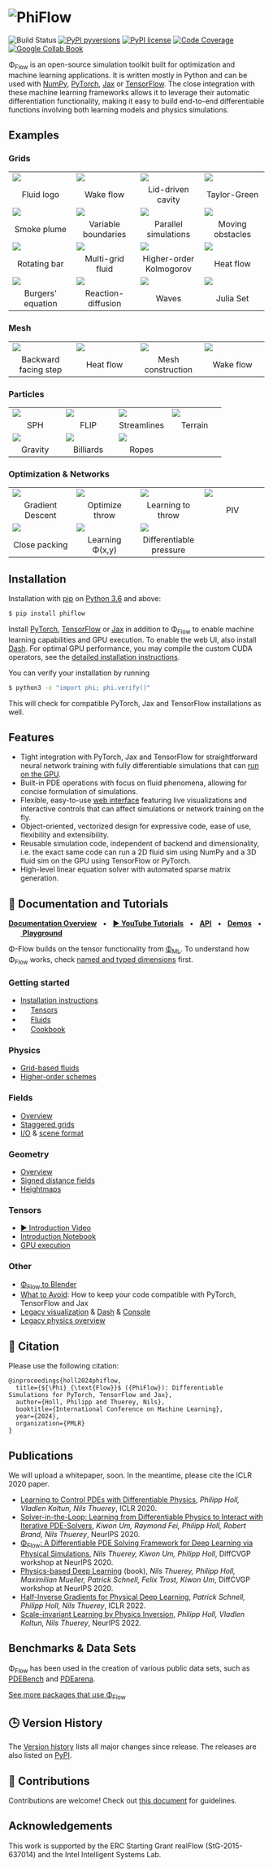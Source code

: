 # ![PhiFlow](docs/figures/Logo_DallE2_3_layout.png)

![Build Status](https://github.com/tum-pbs/PhiFlow/actions/workflows/unit-tests.yml/badge.svg)
[![PyPI pyversions](https://img.shields.io/pypi/pyversions/phiflow.svg)](https://pypi.org/project/phiflow/)
[![PyPI license](https://img.shields.io/pypi/l/phiflow.svg)](https://pypi.org/project/phiflow/)
[![Code Coverage](https://codecov.io/gh/tum-pbs/PhiFlow/branch/develop/graph/badge.svg)](https://codecov.io/gh/tum-pbs/PhiFlow/branch/develop/)
[![Google Collab Book](https://colab.research.google.com/assets/colab-badge.svg)](https://colab.research.google.com/github/tum-pbs/PhiFlow/blob/develop/docs/Fluids_Tutorial.ipynb)


Φ<sub>Flow</sub> is an open-source simulation toolkit built for optimization and machine learning applications.
It is written mostly in Python and can be used with
[NumPy](https://numpy.org/),
[PyTorch](https://pytorch.org/),
[Jax](https://github.com/google/jax)
or [TensorFlow](https://www.tensorflow.org/).
The close integration with these machine learning frameworks allows it to leverage their automatic differentiation functionality,
making it easy to build end-to-end differentiable functions involving both learning models and physics simulations.


## Examples

### Grids

<table>
    <tbody>
        <tr>
            <td style="width: 25%;"><a href="https://tum-pbs.github.io/PhiFlow/examples/grids/Fluid_Logo.html"><img src="docs/figures/examples/grids/Fluid_Logo.gif"></a></td>
            <td style="width: 25%;"><a href="https://tum-pbs.github.io/PhiFlow/examples/grids/Wake_Flow.html"><img src="docs/figures/examples/grids/Wake_Flow.png"></a></td>
            <td style="width: 25%;"><a href="https://tum-pbs.github.io/PhiFlow/examples/grids/Lid_Driven_Cavity.html"><img src="docs/figures/examples/grids/Lid_Driven_Cavity.png"></a></td>
            <td style="width: 25%;"><a href="https://tum-pbs.github.io/PhiFlow/examples/grids/Taylor_Green.html"><img src="docs/figures/examples/grids/Taylor_Green.jpg"></a></td>
        </tr>
        <tr>
            <td align="center">Fluid logo</td>
            <td align="center">Wake flow</td>
            <td align="center">Lid-driven cavity</td>
            <td align="center">Taylor-Green</td>
        </tr>
        <tr>
            <td style="width: 25%;"><a href="https://tum-pbs.github.io/PhiFlow/examples/grids/Smoke_Plume.html"><img src="docs/figures/examples/grids/Smoke_Plume.png"></a></td>
            <td style="width: 25%;"><a href="https://tum-pbs.github.io/PhiFlow/examples/grids/Variable_Boundaries.html"><img src="docs/figures/examples/grids/Variable_Boundaries.jpg"></a></td>
            <td style="width: 25%;"><a href="https://tum-pbs.github.io/PhiFlow/examples/grids/Batched_Smoke.html"><img src="docs/figures/examples/grids/Batched_Smoke.png"></a></td>
            <td style="width: 25%;"><a href="https://tum-pbs.github.io/PhiFlow/examples/grids/Moving_Obstacles.html"><img src="docs/figures/examples/grids/Moving_Obstacles.png"></a></td>
        </tr>
        <tr>
            <td align="center">Smoke plume</td>
            <td align="center">Variable boundaries</td>
            <td align="center">Parallel simulations</td>
            <td align="center">Moving obstacles</td>
        </tr>
        <tr>
            <td style="width: 25%;"><a href="https://tum-pbs.github.io/PhiFlow/examples/grids/Rotating_Bar.html"><img src="docs/figures/examples/grids/Rotating_Bar.jpg"></a></td>
            <td style="width: 25%;"><a href="https://tum-pbs.github.io/PhiFlow/examples/grids/Multi_Grid_Fluid.html"><img src="docs/figures/examples/grids/Multi_Grid_Fluid.jpg"></a></td>
            <td style="width: 25%;"><a href="https://tum-pbs.github.io/PhiFlow/examples/grids/.html"><img src="docs/figures/examples/grids/"></a></td>
            <td style="width: 25%;"><a href="https://tum-pbs.github.io/PhiFlow/examples/grids/Heat_Flow.html"><img src="docs/figures/examples/grids/Heat_Flow.png"></a></td>
        </tr>
        <tr>
            <td align="center">Rotating bar</td>
            <td align="center">Multi-grid fluid</td>
            <td align="center">Higher-order Kolmogorov</td>
            <td align="center">Heat flow</td>
        </tr>
        <tr>
            <td style="width: 25%;"><a href="https://tum-pbs.github.io/PhiFlow/examples/grids/Burgers.html"><img src="docs/figures/examples/grids/Burgers.png"></a></td>
            <td style="width: 25%;"><a href="https://tum-pbs.github.io/PhiFlow/examples/grids/Reaction_Diffusion.html"><img src="docs/figures/examples/grids/Reaction_Diffusion.png"></a></td>
            <td style="width: 25%;"><a href="https://tum-pbs.github.io/PhiFlow/examples/grids/Waves.html"><img src="docs/figures/examples/grids/Waves.png"></a></td>
            <td style="width: 25%;"><a href="https://tum-pbs.github.io/PhiFlow/examples/grids/Julia_Set.html"><img src="docs/figures/examples/grids/Julia_Set.png"></a></td>
        </tr>
        <tr>
            <td align="center">Burgers' equation</td>
            <td align="center">Reaction-diffusion</td>
            <td align="center">Waves</td>
            <td align="center">Julia Set</td>
        </tr>
    </tbody>
</table>

### Mesh

<table>
    <tbody>
        <tr>
            <td style="width: 25%;"><a href="https://tum-pbs.github.io/PhiFlow/examples/mesh/FVM_BackStep.html"><img src="docs/figures/examples/mesh/FVM_BackStep.png"></a></td>
            <td style="width: 25%;"><a href="https://tum-pbs.github.io/PhiFlow/examples/mesh/FVM_Heat.html"><img src="docs/figures/examples/mesh/FVM_Heat.png"></a></td>
            <td style="width: 25%;"><a href="https://tum-pbs.github.io/PhiFlow/examples/mesh/Build_Mesh.html"><img src="docs/figures/examples/mesh/Build_Mesh.png"></a></td>
            <td style="width: 25%;"><a href="https://tum-pbs.github.io/PhiFlow/examples/mesh/FVM_Cylinder_GMsh.html"><img src="docs/figures/examples/mesh/FVM_Cylinder_GMsh.png"></a></td>
        </tr>
        <tr>
            <td align="center">Backward facing step</td>
            <td align="center">Heat flow</td>
            <td align="center">Mesh construction</td>
            <td align="center">Wake flow</td>
        </tr>
    </tbody>
</table>



### Particles

<table>
    <tbody>
        <tr>
            <td style="width: 25%;"><a href="https://tum-pbs.github.io/PhiFlow/examples/particles/SPH.html"><img src="docs/figures/examples/particles/SPH.jpg"></a></td>
            <td style="width: 25%;"><a href="https://tum-pbs.github.io/PhiFlow/examples/particles/FLIP.html"><img src="docs/figures/examples/particles/FLIP.png"></a></td>
            <td style="width: 25%;"><a href="https://tum-pbs.github.io/PhiFlow/examples/particles/Streamlines.html"><img src="docs/figures/examples/particles/Streamlines.jpg"></a></td>
            <td style="width: 25%;"><a href="https://tum-pbs.github.io/PhiFlow/examples/particles/Terrain.html"><img src="docs/figures/examples/particles/Terrain.jpg"></a></td>
        </tr>
        <tr>
            <td align="center">SPH</td>
            <td align="center">FLIP</td>
            <td align="center">Streamlines</td>
            <td align="center">Terrain</td>
        </tr>
        <tr>
            <td style="width: 25%;"><a href="https://tum-pbs.github.io/PhiFlow/examples/particles/Gravity.html"><img src="docs/figures/examples/particles/Gravity.jpg"></a></td>
            <td style="width: 25%;"><a href="https://tum-pbs.github.io/PhiFlow/examples/particles/Billiards.html"><img src="docs/figures/examples/particles/Billiards.png"></a></td>
            <td style="width: 25%;"><a href="https://tum-pbs.github.io/PhiFlow/examples/particles/Ropes.html"><img src="docs/figures/examples/particles/Ropes.png"></a></td>
        </tr>
        <tr>
            <td align="center">Gravity</td>
            <td align="center">Billiards</td>
            <td align="center">Ropes</td>
        </tr>
    </tbody>
</table>

### Optimization & Networks

<table>
    <tbody>
        <tr>
            <td style="width: 25%;"><a href="https://tum-pbs.github.io/PhiFlow/examples/optim/Gradient_Descent.html"><img src="docs/figures/examples/optim/Gradient_Descent.png"></a></td>
            <td style="width: 25%;"><a href="https://tum-pbs.github.io/PhiFlow/examples/optim/Optimize_Throw.html"><img src="docs/figures/examples/optim/Optimize_Throw.png"></a></td>
            <td style="width: 25%;"><a href="https://tum-pbs.github.io/PhiFlow/examples/optim/Learn_Throw.html"><img src="docs/figures/examples/optim/Learn_Throw.jpg"></a></td>
            <td style="width: 25%;"><a href="https://tum-pbs.github.io/PhiFlow/examples/optim/PIV.html"><img src="docs/figures/examples/optim/PIV.jpg"></a></td>
        </tr>
        <tr>
            <td align="center">Gradient Descent</td>
            <td align="center">Optimize throw</td>
            <td align="center">Learning to throw</td>
            <td align="center">PIV</td>
        </tr>
        <tr>
            <td style="width: 25%;"><a href="https://tum-pbs.github.io/PhiFlow/examples/optim/Close_Packing.html"><img src="docs/figures/examples/optim/Close_Packing.png"></a></td>
            <td style="width: 25%;"><a href="https://tum-pbs.github.io/PhiFlow/examples/optim/Learn_Potential.html"><img src="docs/figures/examples/optim/Learn_Potential.png"></a></td>
            <td style="width: 25%;"><a href="https://tum-pbs.github.io/PhiFlow/examples/optim/Differentiable_Pressure.html"><img src="docs/figures/examples/optim/Differentiable_Pressure.jpg"></a></td>
        </tr>
        <tr>
            <td align="center">Close packing</td>
            <td align="center">Learning Φ(x,y)</td>
            <td align="center">Differentiable pressure</td>
        </tr>
    </tbody>
</table>


## Installation

Installation with [pip](https://pypi.org/project/pip/) on [Python 3.6](https://www.python.org/downloads/) and above:
``` bash
$ pip install phiflow
```
Install [PyTorch](https://pytorch.org/), [TensorFlow](https://www.tensorflow.org/install) or [Jax](https://github.com/google/jax#installation) in addition to Φ<sub>Flow</sub> to enable machine learning capabilities and GPU execution.
To enable the web UI, also install [Dash](https://pypi.org/project/dash/).
For optimal GPU performance, you may compile the custom CUDA operators, see the [detailed installation instructions](https://tum-pbs.github.io/PhiFlow/Installation_Instructions.html).

You can verify your installation by running
```bash
$ python3 -c "import phi; phi.verify()"
```
This will check for compatible PyTorch, Jax and TensorFlow installations as well.


## Features

* Tight integration with PyTorch, Jax and TensorFlow for straightforward neural network training with fully differentiable simulations that can [run on the GPU](https://tum-pbs.github.io/PhiFlow/GPU_Execution.html#enabling-gpu-execution).
* Built-in PDE operations with focus on fluid phenomena, allowing for concise formulation of simulations.
* Flexible, easy-to-use [web interface](https://tum-pbs.github.io/PhiFlow/Web_Interface.html) featuring live visualizations and interactive controls that can affect simulations or network training on the fly.
* Object-oriented, vectorized design for expressive code, ease of use, flexibility and extensibility.
* Reusable simulation code, independent of backend and dimensionality, i.e. the exact same code can run a 2D fluid sim using NumPy and a 3D fluid sim on the GPU using TensorFlow or PyTorch.
* High-level linear equation solver with automated sparse matrix generation.


## 📖 Documentation and Tutorials
[**Documentation Overview**](https://tum-pbs.github.io/PhiFlow/)
&nbsp; • &nbsp; [**▶ YouTube Tutorials**](https://www.youtube.com/playlist?list=PLYLhRkuWBmZ5R6hYzusA2JBIUPFEE755O)
&nbsp; • &nbsp; [**API**](https://tum-pbs.github.io/PhiFlow/phi/)
&nbsp; • &nbsp; [**Demos**](https://github.com/tum-pbs/PhiFlow/tree/master/demos)
&nbsp; • &nbsp; [<img src="https://www.tensorflow.org/images/colab_logo_32px.png" height=16> **Playground**](https://colab.research.google.com/drive/1zBlQbmNguRt-Vt332YvdTqlV4DBcus2S#offline=true&sandboxMode=true)

Φ-Flow builds on the tensor functionality from [Φ<sub>ML</sub>](https://github.com/tum-pbs/PhiML).
To understand how Φ<sub>Flow</sub> works, check [named and typed dimensions](https://tum-pbs.github.io/PhiML/Introduction.html) first.

### Getting started

* [Installation instructions](https://tum-pbs.github.io/PhiFlow/Installation_Instructions.html)
* [<img src="https://www.tensorflow.org/images/colab_logo_32px.png" height=16>](https://colab.research.google.com/github/tum-pbs/PhiFlow/blob/develop/docs/Math_Introduction.ipynb) [Tensors](https://tum-pbs.github.io/PhiFlow/Math_Introduction.html)
* [<img src="https://www.tensorflow.org/images/colab_logo_32px.png" height=16>](https://colab.research.google.com/github/tum-pbs/PhiFlow/blob/develop/docs/Fluids_Tutorial.ipynb) [Fluids](https://tum-pbs.github.io/PhiFlow/Fluids_Tutorial.html)
* [<img src="https://www.tensorflow.org/images/colab_logo_32px.png" height=16>](https://colab.research.google.com/github/tum-pbs/PhiFlow/blob/develop/docs/Cookbook.ipynb) [Cookbook](https://tum-pbs.github.io/PhiFlow/Cookbook.html)

### Physics

* [Grid-based fluids](https://tum-pbs.github.io/PhiFlow/Fluid_Simulation.html)
* [Higher-order schemes](https://tum-pbs.github.io/PhiFlow/Taylor_Green_Comparison.html)

### Fields

* [Overview](https://tum-pbs.github.io/PhiFlow/Fields.html)
* [Staggered grids](https://tum-pbs.github.io/PhiFlow/Staggered_Grids.html)
* [I/O](https://tum-pbs.github.io/PhiFlow/Reading_and_Writing_Data.html) & [scene format](https://tum-pbs.github.io/PhiFlow/Scene_Format_Specification.html)

### Geometry

* [Overview](https://tum-pbs.github.io/PhiFlow/Geometry.html)
* [Signed distance fields](https://tum-pbs.github.io/PhiFlow/SDF.html)
* [Heightmaps](https://tum-pbs.github.io/PhiFlow/Heightmaps.html)

### Tensors

* [▶️ Introduction Video](https://youtu.be/4nYwL8ZZDK8)
* [Introduction Notebook](Math_Introduction.html)
* [GPU execution](https://tum-pbs.github.io/PhiFlow/GPU_Execution.html#enabling-gpu-execution)

### Other

* [Φ<sub>Flow</sub> to Blender](https://github.com/intergalactic-mammoth/phiflow2blender) 
* [What to Avoid](https://tum-pbs.github.io/PhiFlow/Known_Issues.html): How to keep your code compatible with PyTorch, TensorFlow and Jax
* [Legacy visualization](https://tum-pbs.github.io/PhiFlow/Visualization.html) & [Dash](https://tum-pbs.github.io/PhiFlow/Web_Interface.html) & [Console](https://tum-pbs.github.io/PhiFlow/ConsoleUI.html)
* [Legacy physics overview](https://tum-pbs.github.io/PhiFlow/Physics.html)


## 📄 Citation

Please use the following citation:

```
@inproceedings{holl2024phiflow,
  title={${\Phi}_{\text{Flow}}$ ({PhiFlow}): Differentiable Simulations for PyTorch, TensorFlow and Jax},
  author={Holl, Philipp and Thuerey, Nils},
  booktitle={International Conference on Machine Learning},
  year={2024},
  organization={PMLR}
}
```

## Publications

We will upload a whitepaper, soon.
In the meantime, please cite the ICLR 2020 paper.

* [Learning to Control PDEs with Differentiable Physics](https://ge.in.tum.de/publications/2020-iclr-holl/), *Philipp Holl, Vladlen Koltun, Nils Thuerey*, ICLR 2020.
* [Solver-in-the-Loop: Learning from Differentiable Physics to Interact with Iterative PDE-Solvers](https://arxiv.org/abs/2007.00016), *Kiwon Um, Raymond Fei, Philipp Holl, Robert Brand, Nils Thuerey*, NeurIPS 2020.
* [Φ<sub>Flow</sub>: A Differentiable PDE Solving Framework for Deep Learning via Physical Simulations](https://montrealrobotics.ca/diffcvgp/), *Nils Thuerey, Kiwon Um, Philipp Holl*, DiffCVGP workshop at NeurIPS 2020.
* [Physics-based Deep Learning](https://physicsbaseddeeplearning.org/intro.html) (book), *Nils Thuerey, Philipp Holl, Maximilian Mueller, Patrick Schnell, Felix Trost, Kiwon Um*, DiffCVGP workshop at NeurIPS 2020.
* [Half-Inverse Gradients for Physical Deep Learning](https://arxiv.org/abs/2203.10131), *Patrick Schnell, Philipp Holl, Nils Thuerey*, ICLR 2022.
* [Scale-invariant Learning by Physics Inversion](https://arxiv.org/abs/2109.15048), *Philipp Holl, Vladlen Koltun, Nils Thuerey*, NeurIPS 2022.


## Benchmarks & Data Sets

Φ<sub>Flow</sub> has been used in the creation of various public data sets, such as
[PDEBench](https://github.com/pdebench/PDEBench) and [PDEarena](https://microsoft.github.io/pdearena/).

[See more packages that use Φ<sub>Flow</sub>](https://github.com/tum-pbs/PhiFlow/network/dependents)

## 🕒 Version History

The [Version history](https://github.com/tum-pbs/PhiFlow/releases) lists all major changes since release.
The releases are also listed on [PyPI](https://pypi.org/project/phiflow/).

## 👥 Contributions

Contributions are welcome! Check out [this document](CONTRIBUTING.md) for guidelines.

## Acknowledgements

This work is supported by the ERC Starting Grant realFlow (StG-2015-637014) and the Intel Intelligent Systems Lab.
